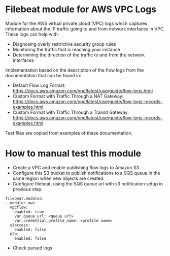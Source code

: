 Filebeat module for AWS VPC Logs
===

Module for the AWS virtual private cloud (VPC) logs which captures information
about the IP traffic going to and from network interfaces in VPC. These logs can
help with:

* Diagnosing overly restrictive security group rules
* Monitoring the traffic that is reaching your instance
* Determining the direction of the traffic to and from the network interfaces

Implementation based on the description of the flow logs from the
documentation that can be found in:

* Default Flow Log Format: https://docs.aws.amazon.com/vpc/latest/userguide/flow-logs.html
* Custom Format with Traffic Through a NAT Gateway: https://docs.aws.amazon.com/vpc/latest/userguide/flow-logs-records-examples.html
* Custom Format with Traffic Through a Transit Gateway: https://docs.aws.amazon.com/vpc/latest/userguide/flow-logs-records-examples.html

Test files are copied from examples of these documentation.


How to manual test this module
===

* Create a VPC and enable publishing flow logs to Amazon S3.
* Configure this S3 bucket to publish notifications to a SQS queue in the same 
region when new objects are created.
* Configure filebeat, using the SQS queue url with s3 notification setup in 
previous step.
```
filebeat.modules:
- module: aws
  vpcflow:
    enabled: true
    var.queue_url: <queue url>
    var.credential_profile_name: <profile name>
  s3access:
    enabled: false
  elb:
    enabled: false
```
* Check parsed logs
